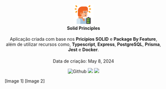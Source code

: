 <h4 align="center">
  <br />
  <img src=".doc/icon.png">
  <br />
    Solid Principles
  <br />
</h4>

<p align="center">Aplicação criada com base nos <strong>Pricípios SOLID</strong> e <strong>Package By Feature</strong>, além de utilizar recursos como, <strong>Typescript</strong>, <strong>Express</strong>, <strong>PostgreSQL</strong>, <strong>Prisma</strong>, <strong>Jest</strong> e <strong>Docker</strong>.</p>

<h4 align="center">
  
</h4> 

<p align="center">Data de criação: May 8, 2024</p>

<p align="center">
  <img src="https://img.shields.io/github/last-commit/EricNeves/quickstartGraphQL?style=flat-square&logo=github&color=%235755FE" alt="Github">
  <img src="https://img.shields.io/github/languages/top/EricNeves/quickstartGraphQL?style=flat-square&logo=javascript">
  <img src="https://img.shields.io/github/license/ericneves/quickstartGraphQL?style=flat-square&logo=github&labelColor=%2331363F&color=%23FF204E">
</p>

[Image 1]
[Image 2]

